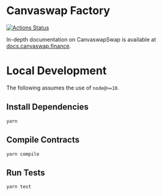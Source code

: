 # Canvaswap Factory

[![Actions Status](https://github.com/canvaswap/canvaswap-swap-core/workflows/CI/badge.svg)](https://github.com/canvaswap/canvaswap-swap-core/actions)

In-depth documentation on CanvaswapSwap is available at [docs.canvaswap.finance](https://docs.canvaswap.finance/).

# Local Development

The following assumes the use of `node@>=10`.

## Install Dependencies

`yarn`

## Compile Contracts

`yarn compile`

## Run Tests

`yarn test`
